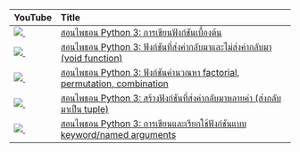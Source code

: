 | YouTube                                                                                                     | Title                                                                                                                               |
|:------------------------------------------------------------------------------------------------------------|:------------------------------------------------------------------------------------------------------------------------------------|
| <a href=https://youtu.be/h4KG1Tcj0jE><img src=https://i.ytimg.com/vi/h4KG1Tcj0jE/mqdefault.jpg />&nbsp;</a> | <a href="https://youtu.be/h4KG1Tcj0jE">สอนไพธอน Python 3: การเขียนฟังก์ชันเบื้องต้น</a>                                                      |
| <a href=https://youtu.be/d6GUOcDbgoY><img src=https://i.ytimg.com/vi/d6GUOcDbgoY/mqdefault.jpg />&nbsp;</a> | <a href="https://youtu.be/d6GUOcDbgoY">สอนไพธอน Python 3: ฟังก์ชันที่ส่งค่ากลับมาและไม่ส่งค่ากลับมา (void function)</a>                           |
| <a href=https://youtu.be/gLhiXXELSvc><img src=https://i.ytimg.com/vi/gLhiXXELSvc/mqdefault.jpg />&nbsp;</a> | <a href="https://youtu.be/gLhiXXELSvc">สอนไพธอน Python 3: ฟังก์ชันคำนวณหา factorial, permutation, combination</a>                        |
| <a href=https://youtu.be/mWKkoDHRovU><img src=https://i.ytimg.com/vi/mWKkoDHRovU/mqdefault.jpg />&nbsp;</a> | <a href="https://youtu.be/mWKkoDHRovU">สอนไพธอน Python 3: สร้างฟังก์ชันที่ส่งค่ากลับมาหลายค่า (ส่งกลับมาเป็น tuple)</a>                            |
| <a href=https://youtu.be/g_sqvvmY3n4><img src=https://i.ytimg.com/vi/g_sqvvmY3n4/mqdefault.jpg />&nbsp;</a> | <a href="https://youtu.be/g_sqvvmY3n4">สอนไพธอน Python 3: การเขียนและเรียกใช้ฟังก์ชันแบบ keyword/named arguments</a>                        |
